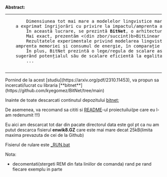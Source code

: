 <b>Abstract:</b>
<hr/>
    <pre>
        Dimensiunea tot mai mare a modelelor lingvistice mari a impus provocări pentru implementarea acestora și 
    a exprimat îngrijorări cu privire la impactul/amprenta asupra mediului din cauza consumului ridicat de energie.
        În această lucrare, se prezintă <b>BitNet</b>, o arhitectură Transformer scalabilă și stabilă pe 1 bit, concepută pentru modele de limbaj mari. 
        Mai exact, prezentăm <(din zbor/succint)b>BitLinear</b> ca  o înlocuire drop-in a stratului <b>nn.Linear</b> pentru a antrena greutăți de 1 bit. 
        Rezultatele experimentale privind modelarea lingvistică arată că BitNet reușește  o performanță competitivă, reducând în același timp substanțial 
    amprenta memoriei și consumul de energie, în comparație cu metodele de cuantizare de ultimă generație pe 8 biți și FP16 - Liniile de bază ale transformatorului. 
        În plus, BitNet prezintă o lege/regula de scalare asemănătoare Transformatorilor de precizie completă, 
    sugerând potențialul său de scalare eficientă la egalitate modele de limbaj mai mari(LLM), menținând în același timp beneficiile de eficiență și performanță. 
        ...
    </pre>
<hr/>
Pornind de la acest [studiu](https://arxiv.org/pdf/2310.11453), va propun sa incercati/lucrat cu libraria [**bitnet**](https://github.com/kyegomez/BitNet/tree/main)

Inainte de toate descarcati continutul depozitului [bitnet](https://github.com/kyegomez/BitNet/tree/main);

De asemenea, va recomand sa cititi si  [README](https://github.com/stefanache/MFP-ANAF-RO/blob/main/python/BitNet/README_1st.md)-ul proiectuilui(pe care eu l-am redenumit !!!)

Eu aici am descarcat tot dar din pacate directorul data este gol pt ca nu am putut descarca fisierul **enwik8.GZ** care este mai mare decat 25kB(limita maxima prevazuta de cei de la Github)

Fisierul de rulare este [_RUN.bat]()

Nota:
- decomentati(stergeti REM din fata liniilor de comanda) rand pe rand fiecare exemplu in parte
